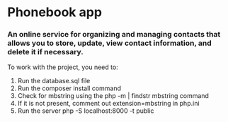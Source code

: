# Phonebook app

### An online service for organizing and managing contacts that allows you to store, update, view contact information, and delete it if necessary.

To work with the project, you need to:

1. Run the database.sql file
2. Run the composer install command
3. Check for mbstring using the php -m | findstr mbstring command
4. If it is not present, comment out extension=mbstring in php.ini
5. Run the server php -S localhost:8000 -t public
